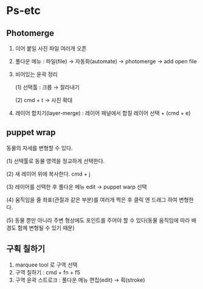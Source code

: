 # Ps-etc



## Photomerge

1. 이어 붙일 사진 파일 여러개 오픈
2. 풀다운 메뉴 :  파일(file) → 자동화(automate) → photomerge → add open file
3. 비어있는 윤곽 정리 

    (1) 선택툴 : 크롭 → 잘라내기

    (2) cmd + t →  사진 확대

4. 레이어 합치기(layer-merge) : 레이어 패널에서 합칠 레이어 선택 + (cmd + e)

## puppet wrap

동물의 자세를 변형할 수 있다.

(1) 선택툴로 동물 영역을 정교하게 선택한다.

(2) 새 레이어 위에 복사한다. cmd + j

(3) 레이어를 선택한 후 풀다운 메뉴 edit → puppet warp 선택

(4) 움직임을 줄 좌표(관절과 같은 부분)를 여러개 찍은 후 클릭 앤 드래그 하여 변형한다. 

(5) 동물 뿐만 아니라 주변 형상에도 포인트를 주어야 할 수 있다(동물 움직임에 따라 배경도 함께 변형될 수 있기 때문)

## 구획 칠하기

1. marquee tool 로 구역 선택
2. 구역 칠하기 : cmd + fn + f5
3. 구역 윤곽 스트로크 : 풀다운 메뉴 편집(edit) → 획(stroke)
